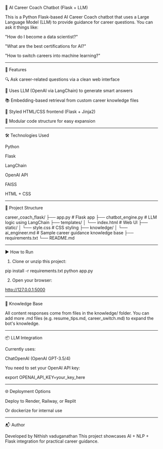 
🧠 AI Career Coach Chatbot (Flask + LLM)

This is a Python Flask-based AI Career Coach chatbot that uses a Large Language Model (LLM) to provide guidance for career questions. You can ask it things like:

"How do I become a data scientist?"

"What are the best certifications for AI?"

"How to switch careers into machine learning?"



---

🚀 Features

🔍 Ask career-related questions via a clean web interface

🤖 Uses LLM (OpenAI via LangChain) to generate smart answers

📚 Embedding-based retrieval from custom career knowledge files

🎨 Styled HTML/CSS frontend (Flask + Jinja2)

📁 Modular code structure for easy expansion



---

🛠️ Technologies Used

Python

Flask

LangChain

OpenAI API

FAISS

HTML + CSS



---

📁 Project Structure

career_coach_flask/
├── app.py                  # Flask app
├── chatbot_engine.py       # LLM logic using LangChain
├── templates/
│   └── index.html          # Web UI
├── static/
│   └── style.css           # CSS styling
├── knowledge/
│   └── ai_engineer.md      # Sample career guidance knowledge base
├── requirements.txt
└── README.md


---

▶️ How to Run

1. Clone or unzip this project:



pip install -r requirements.txt
python app.py

2. Open your browser:



http://127.0.0.1:5000


---

🧠 Knowledge Base

All content responses come from files in the knowledge/ folder.
You can add more .md files (e.g. resume_tips.md, career_switch.md) to expand the bot's knowledge.


---

📦 LLM Integration

Currently uses:

ChatOpenAI (OpenAI GPT-3.5/4)


You need to set your OpenAI API key:

export OPENAI_API_KEY=your_key_here


---

🌐 Deployment Options

Deploy to Render, Railway, or Replit

Or dockerize for internal use



---

📬 Author

Developed by Nithish vaduganathan 
This project showcases AI + NLP + Flask integration for practical career guidance.
